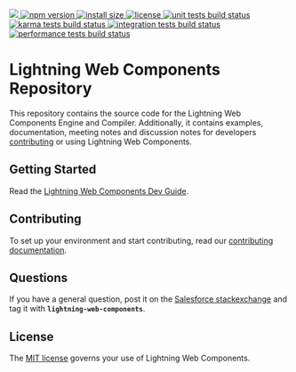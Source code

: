 <p>
  <a href="https://lwc.dev">
    <img src="https://lwc.dev/assets/images/git-hero.png">
  </a>
  <a href="https://www.npmjs.com/package/lwc">
    <img src="https://img.shields.io/npm/v/lwc" alt="npm version">
  </a>

  <a href="https://packagephobia.now.sh/result?p=lwc">
    <img src="https://packagephobia.now.sh/badge?p=@lwc/engine-dom" alt="install size">
  </a>

  <a href="https://github.com/salesforce/lwc/blob/master/LICENSE">
    <img src="https://img.shields.io/npm/l/lwc.svg" alt="license">
  </a>

  <a href="https://github.com/salesforce/lwc/actions/workflows/unit.yml?query=branch%3Amaster">
    <img src="https://github.com/salesforce/lwc/actions/workflows/unit.yml/badge.svg"
         alt="unit tests build status">
  </a>

  <a href="https://github.com/salesforce/lwc/actions/workflows/karma.yml?query=branch%3Amaster">
    <img src="https://github.com/salesforce/lwc/actions/workflows/karma.yml/badge.svg"
         alt="karma tests build status">
  </a>

  <a href="https://github.com/salesforce/lwc/actions/workflows/integration.yml?query=branch%3Amaster">
    <img src="https://github.com/salesforce/lwc/actions/workflows/integration.yml/badge.svg"
         alt="integration tests build status">
  </a>

  <a href="https://github.com/salesforce/lwc/actions/workflows/benchmark.yml?query=branch%3Amaster">
    <img src="https://github.com/salesforce/lwc/actions/workflows/benchmark.yml/badge.svg"
         alt="performance tests build status">
  </a>
</p>

# Lightning Web Components Repository

This repository contains the source code for the Lightning Web Components Engine and Compiler. Additionally, it contains examples, documentation, meeting notes and discussion notes for developers [contributing][contributing] or using Lightning Web Components.

## Getting Started

Read the [Lightning Web Components Dev Guide][introduction].

## Contributing

To set up your environment and start contributing, read our [contributing documentation][contributing].

## Questions

If you have a general question, post it on the [Salesforce stackexchange][salesforce-stackexchange] and tag it with **`lightning-web-components`**.

## License

The [MIT license][license] governs your use of Lightning Web Components.

[introduction]: https://lwc.dev/guide/introduction
[salesforce-stackexchange]: https://salesforce.stackexchange.com/questions/tagged/lightning-web-components
[contributing]: https://github.com/salesforce/lwc/blob/master/CONTRIBUTING.md
[license]: https://github.com/salesforce/lwc/blob/master/LICENSE
